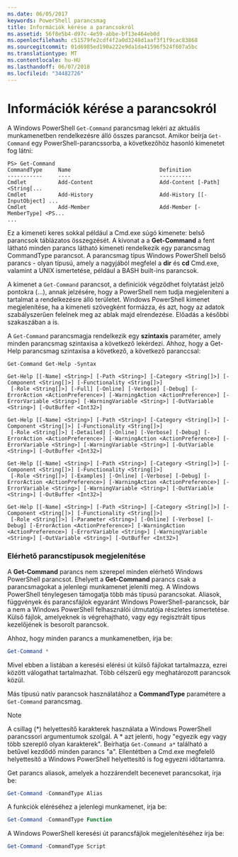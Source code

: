 ```yaml
---
ms.date: 06/05/2017
keywords: PowerShell parancsmag
title: Információk kérése a parancsokról
ms.assetid: 56f8e5b4-d97c-4e59-abbe-bf13e464eb0d
ms.openlocfilehash: c51579fe2cdf4f2a0d3248d1aaf3f1f9cac83868
ms.sourcegitcommit: 01d6985ed190a222e9da1da41596f524f607a5bc
ms.translationtype: MT
ms.contentlocale: hu-HU
ms.lasthandoff: 06/07/2018
ms.locfileid: "34482726"
---
```

# <a name="getting-information-about-commands"></a>Információk kérése a parancsokról
A Windows PowerShell `Get-Command` parancsmag lekéri az aktuális munkamenetben rendelkezésre álló összes parancsot. Amikor beírja `Get-Command` egy PowerShell-parancssorba, a következőhöz hasonló kimenetet fog látni:

```
PS> Get-Command
CommandType     Name                            Definition
-----------     ----                            ----------
Cmdlet          Add-Content                     Add-Content [-Path] <String[...
Cmdlet          Add-History                     Add-History [[-InputObject] ...
Cmdlet          Add-Member                      Add-Member [-MemberType] <PS...
...
```

Ez a kimeneti keres sokkal például a Cmd.exe súgó kimenete: belső parancsok táblázatos összegzését. A kivonat a a **Get-Command** a fent látható minden parancs látható kimeneti rendelkezik egy parancsmag CommandType parancsot. A parancsmag típus Windows PowerShell belső parancs - olyan típusú, amely a nagyjából megfelel a **dir** és **cd** Cmd.exe, valamint a UNIX ismertetése, például a BASH built-ins parancsok.

A kimenet a `Get-Command` parancsot, a definíciók végződhet folytatást jelző pontokra (...), annak jelzésére, hogy a PowerShell nem tudja megjeleníteni a tartalmat a rendelkezésre álló területet. Windows PowerShell kimenet megjelenítése, ha a kimeneti szövegként formázza, és azt, hogy az adatok szabályszerűen felelnek meg az ablak majd elrendezése. Előadás a későbbi szakaszában a is.

A `Get-Command` parancsmagja rendelkezik egy **szintaxis** paraméter, amely minden parancsmag szintaxisa a következő lekérdezi. Ahhoz, hogy a Get-Help parancsmag szintaxisa a következő, a következő paranccsal:

```
Get-Command Get-Help -Syntax

Get-Help [[-Name] <String>] [-Path <String>] [-Category <String[]>] [-Component <String[]>] [-Functionality <String[]>]
 [-Role <String[]>] [-Full] [-Online] [-Verbose] [-Debug] [-ErrorAction <ActionPreference>] [-WarningAction <ActionPreference>] [-ErrorVariable <String>] [-WarningVariable <String>] [-OutVariable <String>] [-OutBuffer <Int32>]

Get-Help [[-Name] <String>] [-Path <String>] [-Category <String[]>] [-Component <String[]>] [-Functionality <String[]>]
 [-Role <String[]>] [-Detailed] [-Online] [-Verbose] [-Debug] [-ErrorAction <ActionPreference>] [-WarningAction <ActionPreference>] [-ErrorVariable <String>] [-WarningVariable <String>] [-OutVariable <String>] [-OutBuffer <Int32>]

Get-Help [[-Name] <String>] [-Path <String>] [-Category <String[]>] [-Component <String[]>] [-Functionality <String[]>]
 [-Role <String[]>] [-Examples] [-Online] [-Verbose] [-Debug] [-ErrorAction <ActionPreference>] [-WarningAction <ActionPreference>] [-ErrorVariable <String>] [-WarningVariable <String>] [-OutVariable <String>] [-OutBuffer <Int32>]

Get-Help [[-Name] <String>] [-Path <String>] [-Category <String[]>] [-Component <String[]>] [-Functionality <String[]>]
 [-Role <String[]>] [-Parameter <String>] [-Online] [-Verbose] [-Debug] [-ErrorAction <ActionPreference>] [-WarningAction <ActionPreference>] [-ErrorVariable <String>] [-WarningVariable <String>] [-OutVariable <String>] [-OutBuffer <Int32>]
```

### <a name="displaying-available-command-types"></a>Elérhető parancstípusok megjelenítése
A **Get-Command** parancs nem szerepel minden elérhető Windows PowerShell parancsot. Ehelyett a **Get-Command** parancs csak a parancsmagokat a jelenlegi munkamenet jeleníti meg. A Windows PowerShell ténylegesen támogatja több más típusú parancsokat. Aliasok, függvények és parancsfájlok egyaránt Windows PowerShell-parancsok, bár a nem a Windows PowerShell felhasználói útmutatója részletes ismertetése. Külső fájlok, amelyeknek is végrehajtható, vagy egy regisztrált típus kezelőjének is besorolt parancsok.

Ahhoz, hogy minden parancs a munkamenetben, írja be:

```powershell
Get-Command *
```

Mivel ebben a listában a keresési elérési út külső fájlokat tartalmazza, ezrei között válogathat tartalmazhat. Több célszerű egy meghatározott parancsok közül.

Más típusú natív parancsok használatához a **CommandType** paramétere a `Get-Command` parancsmag.

> [!NOTE]
> A csillag (\*) helyettesítő karakterek használata a Windows PowerShell parancssori argumentumok szolgál. A \* azt jelenti, hogy "egyezik egy vagy több szereplő olyan karakterek". Beírhatja `Get-Command a*` található a betűvel kezdődő minden parancs "a". Ellentétben a Cmd.exe megfelelő helyettesítő a Windows PowerShell helyettesítő is fog egyezni időtartamra.

Get parancs aliasok, amelyek a hozzárendelt becenevet parancsokat, írja be:

```powershell
Get-Command -CommandType Alias
```

A funkciók eléréséhez a jelenlegi munkamenet, írja be:

```powershell
Get-Command -CommandType Function
```

A Windows PowerShell keresési út parancsfájlok megjelenítéséhez írja be:

```powershell
Get-Command -CommandType Script
```
